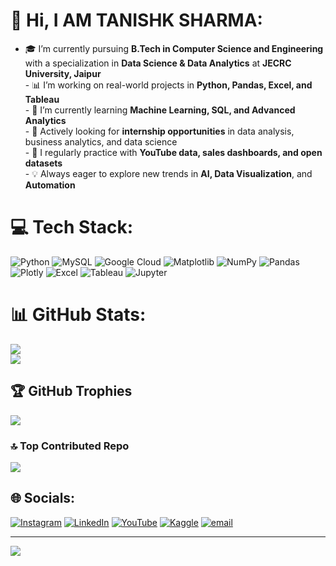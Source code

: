 # 💫 Hi, I AM TANISHK SHARMA:
- 🎓 I’m currently pursuing **B.Tech in Computer Science and Engineering**  <br>  with a specialization in **Data Science & Data Analytics** at **JECRC University, Jaipur**<br>- 📊 I’m working on real-world projects in **Python, Pandas, Excel, and Tableau**<br>- 🚀 I’m currently learning **Machine Learning, SQL, and Advanced Analytics**<br>- 💼 Actively looking for **internship opportunities** in data analysis, business analytics, and data science<br>- 🌱 I regularly practice with **YouTube data, sales dashboards, and open datasets**<br>- 💡 Always eager to explore new trends in **AI, Data Visualization**, and **Automation**


# 💻 Tech Stack:
![Python](https://img.shields.io/badge/python-3670A0?style=for-the-badge&logo=python&logoColor=ffdd54) ![MySQL](https://img.shields.io/badge/mysql-4479A1.svg?style=for-the-badge&logo=mysql&logoColor=white) ![Google Cloud](https://img.shields.io/badge/GoogleCloud-%234285F4.svg?style=for-the-badge&logo=google-cloud&logoColor=white) ![Matplotlib](https://img.shields.io/badge/Matplotlib-%23ffffff.svg?style=for-the-badge&logo=Matplotlib&logoColor=black) ![NumPy](https://img.shields.io/badge/numpy-%23013243.svg?style=for-the-badge&logo=numpy&logoColor=white) ![Pandas](https://img.shields.io/badge/pandas-%23150458.svg?style=for-the-badge&logo=pandas&logoColor=white) ![Plotly](https://img.shields.io/badge/Plotly-%233F4F75.svg?style=for-the-badge&logo=plotly&logoColor=white) ![Excel](https://img.shields.io/badge/Excel-%23217346.svg?style=for-the-badge&logo=microsoft-excel&logoColor=white)
 ![Tableau](https://img.shields.io/badge/Tableau-%23ffffff.svg?style=for-the-badge&logo=Tableau&logoColor=blue)
 ![Jupyter](https://img.shields.io/badge/Jupyter-%23F37626.svg?style=for-the-badge&logo=jupyter&logoColor=white)

# 📊 GitHub Stats:
![](https://github-readme-stats.vercel.app/api?username=Tanishk-sharma9905&theme=radical&hide_border=false&include_all_commits=false&count_private=false)<br/>
![](https://github-readme-stats.vercel.app/api/top-langs/?username=Tanishk-sharma9905&theme=radical&hide_border=false&include_all_commits=false&count_private=false&layout=compact)

## 🏆 GitHub Trophies
![](https://github-profile-trophy.vercel.app/?username=Tanishk-sharma9905&theme=radical&no-frame=false&no-bg=true&margin-w=4)

### 🔝 Top Contributed Repo
![](https://github-contributor-stats.vercel.app/api?username=Tanishk-sharma9905&limit=5&theme=radical&combine_all_yearly_contributions=true)


## 🌐 Socials:
[![Instagram](https://img.shields.io/badge/Instagram-%23E4405F.svg?logo=Instagram&logoColor=white)](https://www.instagram.com/tanishk_sharma___/) [![LinkedIn](https://img.shields.io/badge/LinkedIn-%230077B5.svg?logo=linkedin&logoColor=white)](www.linkedin.com/in/tanishk-sharma9905) [![YouTube](https://img.shields.io/badge/YouTube-%23FF0000.svg?logo=YouTube&logoColor=white)](https://youtube.com/@dive_in_data_09) [![Kaggle](https://img.shields.io/badge/Kaggle-20BEFF.svg?logo=kaggle&logoColor=white)](https://www.kaggle.com/tanishksharma9905)
[![email](https://img.shields.io/badge/Email-D14836?logo=gmail&logoColor=white)](https://mail.google.com/mail/u/0/#sentcompose=CllgCJTNqrZZZwXMhmXBdLGwHNPgkcRPZpnLTWhsNNZHHdvPtQfNmdstQwbNZrLDNHGNGGzxmSV)


---
[![](https://visitcount.itsvg.in/api?id=Tanishk-sharma9905&icon=2&color=0)](https://visitcount.itsvg.in)

<!-- Proudly created with GPRM ( https://gprm.itsvg.in ) -->
